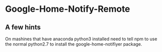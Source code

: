 # Google-Home-Notify-Remote

## A few hints

On mashines that have anaconda python3 installed need to tell npm to use the normal python2.7 to install the google-home-notifiyer package.  
